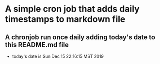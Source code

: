 A simple cron job that adds daily timestamps to markdown file
============================================================
## A chronjob run once daily adding today's date to this README.md file
* today's date is Sun Dec 15 22:16:15 MST 2019
